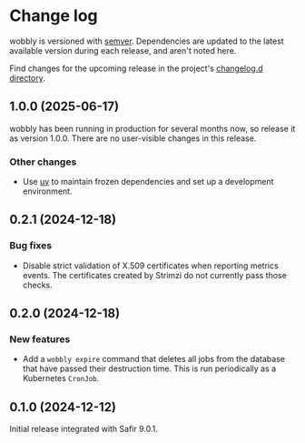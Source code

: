 # Change log

wobbly is versioned with [semver](https://semver.org/).
Dependencies are updated to the latest available version during each release, and aren't noted here.

Find changes for the upcoming release in the project's [changelog.d directory](https://github.com/lsst-sqre/wobbly/tree/main/changelog.d/).

<!-- scriv-insert-here -->

<a id='changelog-1.0.0'></a>
## 1.0.0 (2025-06-17)

wobbly has been running in production for several months now, so release it as version 1.0.0. There are no user-visible changes in this release.

### Other changes

- Use [uv](https://github.com/astral-sh/uv) to maintain frozen dependencies and set up a development environment.

<a id='changelog-0.2.1'></a>
## 0.2.1 (2024-12-18)

### Bug fixes

- Disable strict validation of X.509 certificates when reporting metrics events. The certificates created by Strimzi do not currently pass those checks.

<a id='changelog-0.2.0'></a>
## 0.2.0 (2024-12-18)

### New features

- Add a `wobbly expire` command that deletes all jobs from the database that have passed their destruction time. This is run periodically as a Kubernetes `CronJob`.

<a id='changelog-0.1.0'></a>
## 0.1.0 (2024-12-12)

Initial release integrated with Safir 9.0.1.
